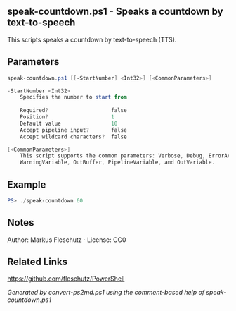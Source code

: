 ## speak-countdown.ps1 - Speaks a countdown by text-to-speech

This scripts speaks a countdown by text-to-speech (TTS).

## Parameters
```powershell
speak-countdown.ps1 [[-StartNumber] <Int32>] [<CommonParameters>]

-StartNumber <Int32>
    Specifies the number to start from
    
    Required?                    false
    Position?                    1
    Default value                10
    Accept pipeline input?       false
    Accept wildcard characters?  false

[<CommonParameters>]
    This script supports the common parameters: Verbose, Debug, ErrorAction, ErrorVariable, WarningAction, 
    WarningVariable, OutBuffer, PipelineVariable, and OutVariable.
```

## Example
```powershell
PS> ./speak-countdown 60

```

## Notes
Author: Markus Fleschutz · License: CC0

## Related Links
https://github.com/fleschutz/PowerShell

*Generated by convert-ps2md.ps1 using the comment-based help of speak-countdown.ps1*
